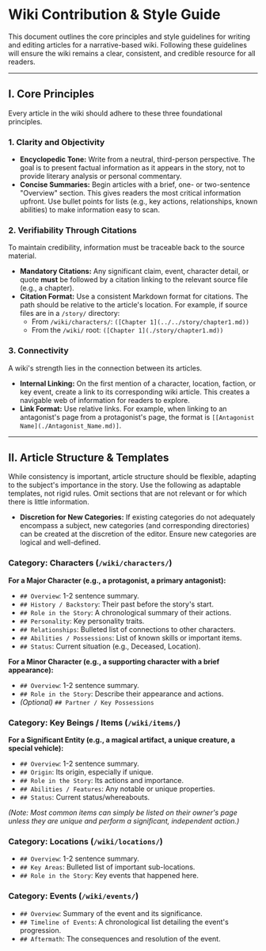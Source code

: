 # Wiki Contribution & Style Guide

This document outlines the core principles and style guidelines for writing and editing articles for a narrative-based wiki. Following these guidelines will ensure the wiki remains a clear, consistent, and credible resource for all readers.

---

## I. Core Principles

Every article in the wiki should adhere to these three foundational principles.

### 1. Clarity and Objectivity
*   **Encyclopedic Tone:** Write from a neutral, third-person perspective. The goal is to present factual information as it appears in the story, not to provide literary analysis or personal commentary.
*   **Concise Summaries:** Begin articles with a brief, one- or two-sentence "Overview" section. This gives readers the most critical information upfront. Use bullet points for lists (e.g., key actions, relationships, known abilities) to make information easy to scan.

### 2. Verifiability Through Citations
To maintain credibility, information must be traceable back to the source material.
*   **Mandatory Citations:** Any significant claim, event, character detail, or quote **must** be followed by a citation linking to the relevant source file (e.g., a chapter).
*   **Citation Format:** Use a consistent Markdown format for citations. The path should be relative to the article's location. For example, if source files are in a `/story/` directory:
    *   From `/wiki/characters/`: `([Chapter 1](../../story/chapter1.md))`
    *   From the `/wiki/` root: `([Chapter 1](./story/chapter1.md))`

### 3. Connectivity
A wiki's strength lies in the connection between its articles.
*   **Internal Linking:** On the first mention of a character, location, faction, or key event, create a link to its corresponding wiki article. This creates a navigable web of information for readers to explore.
*   **Link Format:** Use relative links. For example, when linking to an antagonist's page from a protagonist's page, the format is `[[Antagonist Name](./Antagonist_Name.md)]`.

---

## II. Article Structure & Templates

While consistency is important, article structure should be flexible, adapting to the subject's importance in the story. Use the following as adaptable templates, not rigid rules. Omit sections that are not relevant or for which there is little information.

*   **Discretion for New Categories:** If existing categories do not adequately encompass a subject, new categories (and corresponding directories) can be created at the discretion of the editor. Ensure new categories are logical and well-defined.

### Category: Characters (`/wiki/characters/`)

**For a Major Character (e.g., a protagonist, a primary antagonist):**
*   `## Overview`: 1-2 sentence summary.
*   `## History / Backstory`: Their past before the story's start.
*   `## Role in the Story`: A chronological summary of their actions.
*   `## Personality`: Key personality traits.
*   `## Relationships`: Bulleted list of connections to other characters.
*   `## Abilities / Possessions`: List of known skills or important items.
*   `## Status`: Current situation (e.g., Deceased, Location).

**For a Minor Character (e.g., a supporting character with a brief appearance):**
*   `## Overview`: 1-2 sentence summary.
*   `## Role in the Story`: Describe their appearance and actions.
*   *(Optional)* `## Partner / Key Possessions`

### Category: Key Beings / Items (`/wiki/items/`)

**For a Significant Entity (e.g., a magical artifact, a unique creature, a special vehicle):**
*   `## Overview`: 1-2 sentence summary.
*   `## Origin`: Its origin, especially if unique.
*   `## Role in the Story`: Its actions and importance.
*   `## Abilities / Features`: Any notable or unique properties.
*   `## Status`: Current status/whereabouts.

*(Note: Most common items can simply be listed on their owner's page unless they are unique and perform a significant, independent action.)*

### Category: Locations (`/wiki/locations/`)
*   `## Overview`: 1-2 sentence summary.
*   `## Key Areas`: Bulleted list of important sub-locations.
*   `## Role in the Story`: Key events that happened here.

### Category: Events (`/wiki/events/`)
*   `## Overview`: Summary of the event and its significance.
*   `## Timeline of Events`: A chronological list detailing the event's progression.
*   `## Aftermath`: The consequences and resolution of the event. 